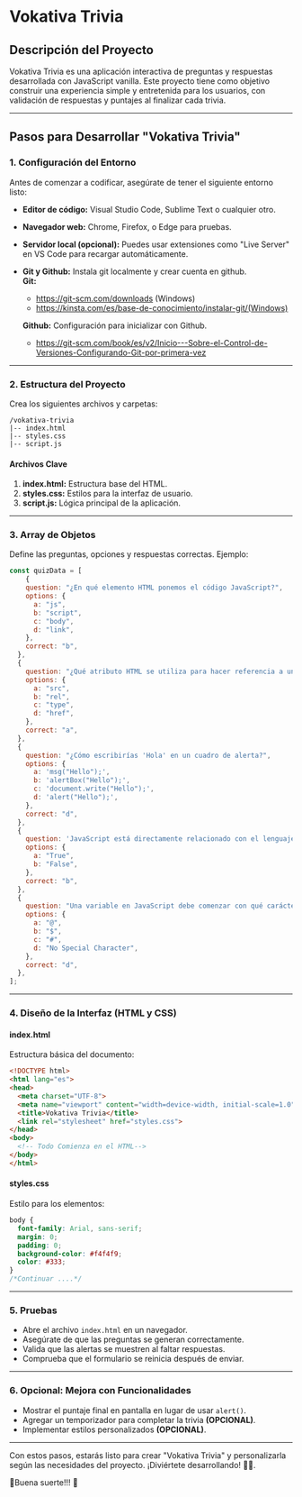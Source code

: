 # Vokativa Trivia

## Descripción del Proyecto

Vokativa Trivia es una aplicación interactiva de preguntas y respuestas desarrollada con JavaScript vanilla. Este proyecto tiene como objetivo construir una experiencia simple y entretenida para los usuarios, con validación de respuestas y puntajes al finalizar cada trivia.

---

## Pasos para Desarrollar "Vokativa Trivia"

### 1. Configuración del Entorno

Antes de comenzar a codificar, asegúrate de tener el siguiente entorno listo:

- **Editor de código:** Visual Studio Code, Sublime Text o cualquier otro.
- **Navegador web:** Chrome, Firefox, o Edge para pruebas.
- **Servidor local (opcional):** Puedes usar extensiones como "Live Server" en VS Code para recargar automáticamente.
- **Git y Github:** Instala git localmente y crear cuenta en github. <br>
 **Git:**
  - https://git-scm.com/downloads (Windows)
  - https://kinsta.com/es/base-de-conocimiento/instalar-git/(Windows)<br>
  
   **Github:** Configuración para inicializar con Github.   <br>
   - https://git-scm.com/book/es/v2/Inicio---Sobre-el-Control-de-Versiones-Configurando-Git-por-primera-vez


---

### 2. Estructura del Proyecto

Crea los siguientes archivos y carpetas:

```
/vokativa-trivia
|-- index.html
|-- styles.css
|-- script.js
```

#### Archivos Clave

1. **index.html:** Estructura base del HTML.
2. **styles.css:** Estilos para la interfaz de usuario.
3. **script.js:** Lógica principal de la aplicación.

---

### 3. Array de Objetos

Define las preguntas, opciones y respuestas correctas. Ejemplo:

```javascript
const quizData = [
    {
    question: "¿En qué elemento HTML ponemos el código JavaScript?",
    options: {
      a: "js",
      b: "script",
      c: "body",
      d: "link",
    },
    correct: "b",
  },
  {
    question: "¿Qué atributo HTML se utiliza para hacer referencia a un archivo JavaScript externo?",
    options: {
      a: "src",
      b: "rel",
      c: "type",
      d: "href",
    },
    correct: "a",
  },
  {
    question: "¿Cómo escribirías 'Hola' en un cuadro de alerta?",
    options: {
      a: 'msg("Hello");',
      b: 'alertBox("Hello");',
      c: 'document.write("Hello");',
      d: 'alert("Hello");',
    },
    correct: "d",
  },
  {
    question: 'JavaScript está directamente relacionado con el lenguaje de programación "Java"',
    options: {
      a: "True",
      b: "False",
    },
    correct: "b",
  },
  {
    question: "Una variable en JavaScript debe comenzar con qué carácter especial",
    options: {
      a: "@",
      b: "$",
      c: "#",
      d: "No Special Character",
    },
    correct: "d",
  },
];
```

---

### 4. Diseño de la Interfaz (HTML y CSS)

#### index.html

Estructura básica del documento:

```html
<!DOCTYPE html>
<html lang="es">
<head>
  <meta charset="UTF-8">
  <meta name="viewport" content="width=device-width, initial-scale=1.0">
  <title>Vokativa Trivia</title>
  <link rel="stylesheet" href="styles.css">
</head>
<body>
  <!-- Todo Comienza en el HTML-->
</body>
</html>
```

#### styles.css

Estilo para los elementos:

```css
body {
  font-family: Arial, sans-serif;
  margin: 0;
  padding: 0;
  background-color: #f4f4f9;
  color: #333;
}
/*Continuar ....*/
```

---

### 5. Pruebas

- Abre el archivo `index.html` en un navegador.
- Asegúrate de que las preguntas se generan correctamente.
- Valida que las alertas se muestren al faltar respuestas.
- Comprueba que el formulario se reinicia después de enviar.

---

### 6. Opcional: Mejora con Funcionalidades

- Mostrar el puntaje final en pantalla en lugar de usar `alert()`.
- Agregar un temporizador para completar la trivia **(OPCIONAL)**.
- Implementar estilos personalizados **(OPCIONAL)**.

---

Con estos pasos, estarás listo para crear "Vokativa Trivia" y personalizarla según las necesidades del proyecto. ¡Diviértete desarrollando! 👩‍💻.

🌟Buena suerte!!! 🙌

